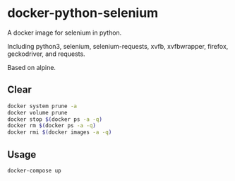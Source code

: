 # docker-python-selenium
A docker image for selenium in python. 

Including python3, selenium, selenium-requests, xvfb, xvfbwrapper, firefox, geckodriver, and requests.

Based on alpine.


## Clear
```bash
docker system prune -a
docker volume prune
docker stop $(docker ps -a -q)
docker rm $(docker ps -a -q)
docker rmi $(docker images -a -q)
```

## Usage
```bash
docker-compose up
```
